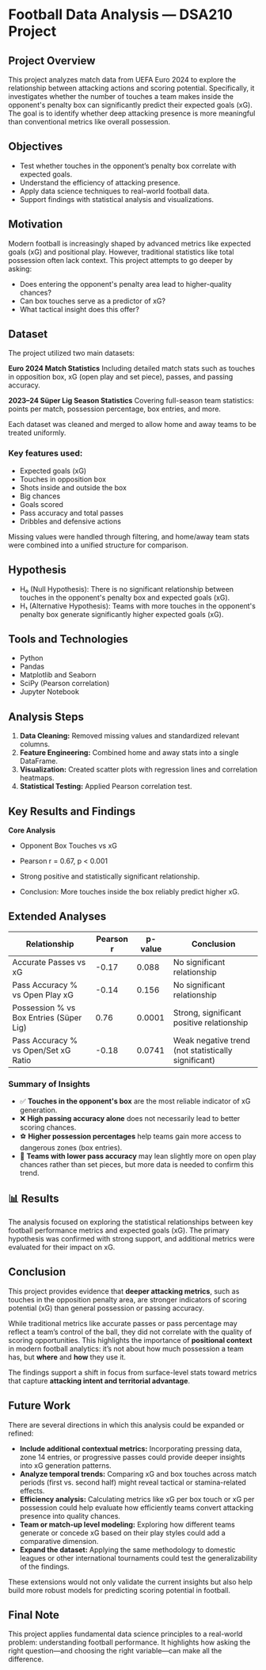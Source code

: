 
# Football Data Analysis — DSA210 Project

## Project Overview

This project analyzes match data from UEFA Euro 2024 to explore the relationship between attacking actions and scoring potential. Specifically, it investigates whether the number of touches a team makes inside the opponent's penalty box can significantly predict their expected goals (xG). The goal is to identify whether deep attacking presence is more meaningful than conventional metrics like overall possession.

## Objectives

- Test whether touches in the opponent’s penalty box correlate with expected goals.
- Understand the efficiency of attacking presence.
- Apply data science techniques to real-world football data.
- Support findings with statistical analysis and visualizations.

## Motivation

Modern football is increasingly shaped by advanced metrics like expected goals (xG) and positional play. However, traditional statistics like total possession often lack context. This project attempts to go deeper by asking:

- Does entering the opponent's penalty area lead to higher-quality chances?
- Can box touches serve as a predictor of xG?
- What tactical insight does this offer?

## Dataset

The project utilized two main datasets:

**Euro 2024 Match Statistics**
Including detailed match stats such as touches in opposition box, xG (open play and set piece), passes, and passing accuracy.

**2023–24 Süper Lig Season Statistics**
Covering full-season team statistics: points per match, possession percentage, box entries, and more.

Each dataset was cleaned and merged to allow home and away teams to be treated uniformly.
### Key features used:

- Expected goals (xG)
- Touches in opposition box
- Shots inside and outside the box
- Big chances
- Goals scored
- Pass accuracy and total passes
- Dribbles and defensive actions

Missing values were handled through filtering, and home/away team stats were combined into a unified structure for comparison.

## Hypothesis

- H₀ (Null Hypothesis): There is no significant relationship between touches in the opponent's penalty box and expected goals (xG).
- H₁ (Alternative Hypothesis): Teams with more touches in the opponent's penalty box generate significantly higher expected goals (xG).

## Tools and Technologies

- Python
- Pandas
- Matplotlib and Seaborn
- SciPy (Pearson correlation)
- Jupyter Notebook

## Analysis Steps

1. **Data Cleaning:** Removed missing values and standardized relevant columns.
2. **Feature Engineering:** Combined home and away stats into a single DataFrame.
3. **Visualization:** Created scatter plots with regression lines and correlation heatmaps.
4. **Statistical Testing:** Applied Pearson correlation test.

## Key Results and Findings
**Core Analysis**
- Opponent Box Touches vs xG

-  Pearson r = 0.67, p < 0.001
-  Strong positive and statistically significant relationship.
-  Conclusion: More touches inside the box reliably predict higher xG.

## Extended Analyses

| Relationship                               | Pearson r | p-value | Conclusion                                    |
|--------------------------------------------|-----------|---------|-----------------------------------------------|
| Accurate Passes vs xG                      | -0.17     | 0.088   | No significant relationship                   |
| Pass Accuracy % vs Open Play xG           | -0.14     | 0.156   | No significant relationship                   |
| Possession % vs Box Entries (Süper Lig)   | 0.76      | 0.0001  | Strong, significant positive relationship     |
| Pass Accuracy % vs Open/Set xG Ratio      | -0.18     | 0.0741  | Weak negative trend (not statistically significant) |


### Summary of Insights

- ✅ **Touches in the opponent's box** are the most reliable indicator of xG generation.
- ❌ **High passing accuracy alone** does not necessarily lead to better scoring chances.
- ⚽ **Higher possession percentages** help teams gain more access to dangerous zones (box entries).
- 🔄 **Teams with lower pass accuracy** may lean slightly more on open play chances rather than set pieces, but more data is needed to confirm this trend.

  

## 📊 Results

The analysis focused on exploring the statistical relationships between key football performance metrics and expected goals (xG). The primary hypothesis was confirmed with strong support, and additional metrics were evaluated for their impact on xG.

## Conclusion

This project provides evidence that **deeper attacking metrics**, such as touches in the opposition penalty area, are stronger indicators of scoring potential (xG) than general possession or passing accuracy.

While traditional metrics like accurate passes or pass percentage may reflect a team’s control of the ball, they did not correlate with the quality of scoring opportunities. This highlights the importance of **positional context** in modern football analytics: it’s not about how much possession a team has, but **where** and **how** they use it.

The findings support a shift in focus from surface-level stats toward metrics that capture **attacking intent and territorial advantage**.

## Future Work

There are several directions in which this analysis could be expanded or refined:

- **Include additional contextual metrics:** Incorporating pressing data, zone 14 entries, or progressive passes could provide deeper insights into xG generation patterns.
- **Analyze temporal trends:** Comparing xG and box touches across match periods (first vs. second half) might reveal tactical or stamina-related effects.
- **Efficiency analysis:** Calculating metrics like xG per box touch or xG per possession could help evaluate how efficiently teams convert attacking presence into quality chances.
- **Team or match-up level modeling:** Exploring how different teams generate or concede xG based on their play styles could add a comparative dimension.
- **Expand the dataset:** Applying the same methodology to domestic leagues or other international tournaments could test the generalizability of the findings.

These extensions would not only validate the current insights but also help build more robust models for predicting scoring potential in football.


## Final Note

This project applies fundamental data science principles to a real-world problem: understanding football performance. It highlights how asking the right question—and choosing the right variable—can make all the difference.
